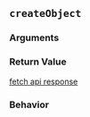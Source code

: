 ## `createObject`

### Arguments

### Return Value
[fetch api response](https://developer.mozilla.org/en-US/docs/Web/API/Response)

### Behavior